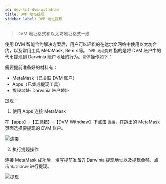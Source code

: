```yaml
---
id: dev-tut-dvm-withdraw
title: DVM 地址提现
sidebar_label: DVM 地址提现
---
```


> DVM 地址格式和以太坊地址格式一致

使用 DVM 智能合约解决方案后，用户可以轻松的在达尔文网络中使用以太坊合约，以及常用工具 MetaMask, Remix 等。
`DVM 地址提现` 指的是将 DVM 账户中的代币提现到 Darwinia 账户地址的行为。具体操作如下：

需要提前准备好的材料有：

- MetaMask（已关联 DVM 账户）
- Apps（已集成提现工具）
- 提现地址: Darwinia 账户地址

提现：

1. 使用 Apps 连接 MetaMask

在【apps】-【工具箱】-【DVM Withdraw】下点击 `连接`，在跳出的 MetaMask 页面选择要提现的 DVM 账户。

![连接](assets/wiki-tut-dvm-withdraw-01.png)

2. 执行提现操作

连接 MetaMask 成功后，填写提前准备的 Darwinia 提现地址以及提现金额，点击 `Withdraw` 进行提现。

![提现](assets/wiki-tut-dvm-withdraw-02.png)
